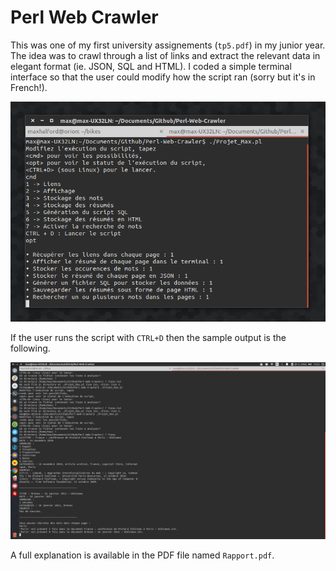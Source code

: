 # Perl Web Crawler

This was one of my first university assignements (``tp5.pdf``) in my junior year. The idea was to crawl through a list of links and extract the relevant data in elegant format (ie. JSON, SQL and HTML). I coded a simple terminal interface so that the user could modify how the script ran (sorry but it's in French!).

![Terminal](example1.png)

If the user runs the script with ``CTRL+D`` then the sample output is the following.

![Sample](example2.png)

A full explanation is available in the PDF file named ``Rapport.pdf``.